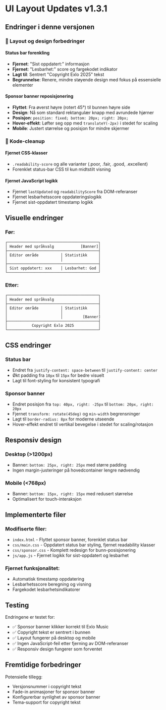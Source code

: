 # UI Layout Updates v1.3.1

## Endringer i denne versjonen

### 🎨 Layout og design forbedringer

#### Status bar forenkling
- **Fjernet**: "Sist oppdatert:" informasjon
- **Fjernet**: "Lesbarhet:" score og fargekodet indikator
- **Lagt til**: Sentrert "Copyright Exlo 2025" tekst
- **Begrunnelse**: Renere, mindre støyende design med fokus på essensielle elementer

#### Sponsor banner reposisjonering
- **Flyttet**: Fra øverst høyre (rotert 45°) til bunnen høyre side
- **Design**: Nå som standard rektangulær knapp med avrundede hjørner
- **Posisjon**: `position: fixed; bottom: 20px; right: 20px;`
- **Hover-effekt**: Løfter seg opp med `translateY(-2px)` i stedet for scaling
- **Mobile**: Justert størrelse og posisjon for mindre skjermer

### 🧹 Kode-cleanup

#### Fjernet CSS-klasser
- `.readability-score` og alle varianter (.poor, .fair, .good, .excellent)
- Forenklet status-bar CSS til kun midtstilt visning

#### Fjernet JavaScript logikk
- Fjernet `lastUpdated` og `readabilityScore` fra DOM-referanser
- Fjernet lesbarhetsscore oppdateringslogikk
- Fjernet sist-oppdatert timestamp logikk

## Visuelle endringer

### Før:
```
┌─────────────────────────────────────────┐
│ Header med språkvalg            [Banner]│
├─────────────────────────────────────────┤
│ Editor område          │ Statistikk     │
│                        │                │
├─────────────────────────────────────────┤
│ Sist oppdatert: xxx    │ Lesbarhet: God │
└─────────────────────────────────────────┘
```

### Etter:
```
┌─────────────────────────────────────────┐
│ Header med språkvalg                    │
├─────────────────────────────────────────┤
│ Editor område          │ Statistikk     │
│                        │                │
│                        │         [Banner]
├─────────────────────────────────────────┤
│           Copyright Exlo 2025           │
└─────────────────────────────────────────┘
```

## CSS endringer

### Status bar
- Endret fra `justify-content: space-between` til `justify-content: center`
- Økt padding fra `10px` til `15px` for bedre visuelt
- Lagt til font-styling for konsistent typografi

### Sponsor banner
- Endret posisjon fra `top: 40px, right: -25px` til `bottom: 20px, right: 20px`
- Fjernet `transform: rotate(45deg)` og `min-width` begrensninger
- Lagt til `border-radius: 8px` for moderne utseende
- Hover-effekt endret til vertikal bevegelse i stedet for scaling/rotasjon

## Responsiv design

### Desktop (>1200px)
- Banner: `bottom: 25px, right: 25px` med større padding
- Ingen margin-justeringer på hovedcontainer lengre nødvendig

### Mobile (<768px)
- Banner: `bottom: 15px, right: 15px` med redusert størrelse
- Optimalisert for touch-interaksjon

## Implementerte filer

### Modifiserte filer:
- `index.html` - Flyttet sponsor banner, forenklet status bar
- `css/main.css` - Oppdatert status bar styling, fjernet readability klasser
- `css/sponsor.css` - Komplett redesign for bunn-posisjonering
- `js/app.js` - Fjernet logikk for sist-oppdatert og lesbarhet

### Fjernet funksjonalitet:
- Automatisk timestamp oppdatering
- Lesbarhetsscore beregning og visning
- Fargekodet lesbarhetsindikatorer

## Testing

Endringene er testet for:
- ✅ Sponsor banner klikker korrekt til Exlo Music
- ✅ Copyright tekst er sentrert i bunnen
- ✅ Layout fungerer på desktop og mobile
- ✅ Ingen JavaScript-feil etter fjerning av DOM-referanser
- ✅ Responsiv design fungerer som forventet

## Fremtidige forbedringer

Potensielle tillegg:
- Versjonsnummer i copyright tekst
- Fade-in animasjoner for sponsor banner
- Konfigurerbar synlighet av sponsor banner
- Tema-support for copyright tekst
